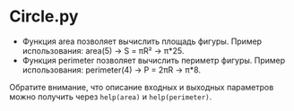 # Circle.py
- Функция area позволяет вычислить площадь фигуры.
Пример использования:
area(5) -> S = πR² -> π*25.
- Функция perimeter позволяет вычислить периметр фигуры.
Пример использования: perimeter(4) -> P = 2πR -> π*8.

Обратите внимание, что описание входных и выходных параметров можно получить через `help(area)` и `help(perimeter)`.